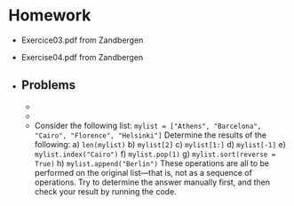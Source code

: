 # Homework

- Exercice03.pdf from Zandbergen
- Exercise04.pdf from Zandbergen

- Problems
  -
  -
  -
  - Consider the following list:
```mylist = ["Athens", "Barcelona", "Cairo", "Florence", "Helsinki"]```
Determine the results of the following:
a) ```len(mylist)```
b) ```mylist[2]```
c) ```mylist[1:]```
d) ```mylist[-1]```
e) ```mylist.index("Cairo")```
f) ```mylist.pop(1)```
g) ```mylist.sort(reverse = True)```
h) ```mylist.append("Berlin")```
These operations are all to be performed on the original list—that is, not
as a sequence of operations. Try to determine the answer manually first,
and then check your result by running the code.
  
